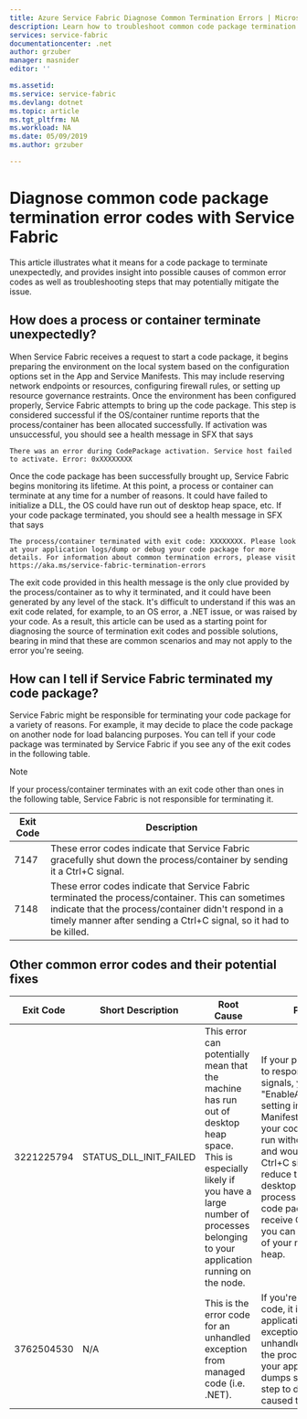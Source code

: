 ```yaml
---
title: Azure Service Fabric Diagnose Common Termination Errors | Microsoft Docs
description: Learn how to troubleshoot common code package termination errors with Azure Service Fabric
services: service-fabric
documentationcenter: .net
author: grzuber
manager: masnider
editor: ''

ms.assetid:
ms.service: service-fabric
ms.devlang: dotnet
ms.topic: article
ms.tgt_pltfrm: NA
ms.workload: NA
ms.date: 05/09/2019
ms.author: grzuber

---
```


# Diagnose common code package termination error codes with Service Fabric

This article illustrates what it means for a code package to terminate unexpectedly, and provides insight into possible causes of common error codes as well as troubleshooting steps that may potentially mitigate the issue.

## How does a process or container terminate unexpectedly?

When Service Fabric receives a request to start a code package, it begins preparing the environment on the local system based on the configuration options set in the App and Service Manifests. This may include reserving network endpoints or resources, configuring firewall rules, or setting up resource governance restraints. Once the environment has been configured properly, Service Fabric attempts to bring up the code package. This step is considered successful if the OS/container runtime reports that the process/container has been allocated successfully. If activation was unsuccessful, you should see a health message in SFX that says

```
There was an error during CodePackage activation. Service host failed to activate. Error: 0xXXXXXXXX
```

Once the code package has been successfully brought up, Service Fabric begins monitoring its lifetime. At this point, a process or container can terminate at any time for a number of reasons. It could have failed to initialize a DLL, the OS could have run out of desktop heap space, etc. If your code package terminated, you should see a health message in SFX that says

```
The process/container terminated with exit code: XXXXXXXX. Please look at your application logs/dump or debug your code package for more details. For information about common termination errors, please visit https://aka.ms/service-fabric-termination-errors
```

The exit code provided in this health message is the only clue provided by the process/container as to why it terminated, and it could have been generated by any level of the stack. It's difficult to understand if this was an exit code related, for example, to an OS error, a .NET issue, or was raised by your code. As a result, this article can be used as a starting point for diagnosing the source of termination exit codes and possible solutions, bearing in mind that these are common scenarios and may not apply to the error you're seeing.

## How can I tell if Service Fabric terminated my code package?

Service Fabric might be responsible for terminating your code package for a variety of reasons. For example, it may decide to place the code package on another node for load balancing purposes. You can tell if your code package was terminated by Service Fabric if you see any of the exit codes in the following table.

>[!NOTE]
> If your process/container terminates with an exit code other than ones in the following table, Service Fabric is not responsible for terminating it.

Exit Code | Description
--------- | -----------
7147 | These error codes indicate that Service Fabric gracefully shut down the process/container by sending it a Ctrl+C signal.
7148 | These error codes indicate that Service Fabric terminated the process/container. This can sometimes indicate that the process/container didn't respond in a timely manner after sending a Ctrl+C signal, so it had to be killed.


## Other common error codes and their potential fixes

Exit Code | Short Description | Root Cause | Potential Fix
---------- | ----------------- | ---------- | -------------
3221225794 | STATUS_DLL_INIT_FAILED | This error can potentially mean that the machine has run out of desktop heap space. This is especially likely if you have a large number of processes belonging to your application running on the node. | If your program wasn't built to respond to Ctrl+C signals, you can enable the "EnableActivateNoWindow" setting in the Cluster Manifest. This would mean your code package would run without a GUI window and would not receive Ctrl+C signals, but would reduce the amount of desktop heap space each process consumes. If your code package needs to receive Ctrl+C signals, then you can increase the size of your node's desktop heap.
3762504530 | N/A | This is the error code for an unhandled exception from managed code (i.e. .NET). | If you're seeing this exit code, it implies that your application raised an exception that remained unhandled and terminated the process. Debugging your application's logs and dumps should be the first step to determining what caused the error.
